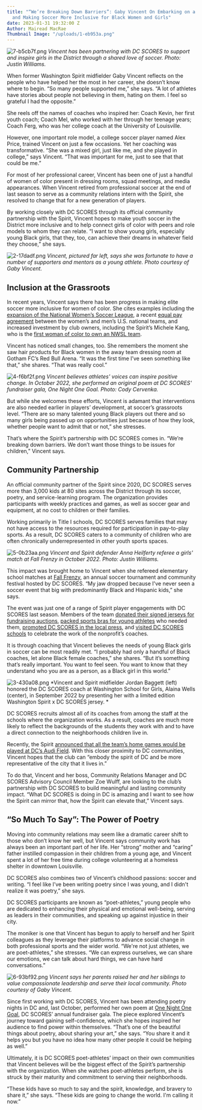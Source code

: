 ```yaml
---
title: "“We’re Breaking Down Barriers”: Gaby Vincent On Embarking on a New Career
  and Making Soccer More Inclusive for Black Women and Girls"
date: 2023-01-31 19:32:00 Z
Author: Mairead MacRae
Thumbnail Image: "/uploads/1-eb953a.png"
---
```


![7-b5cb7f.png](/uploads/7-b5cb7f.png)
*Vincent has been partnering with DC SCORES to support and inspire girls in the District through a shared love of soccer. Photo: Justin Williams.*

When former Washington Spirit midfielder Gaby Vincent reflects on the people who have helped her the most in her career, she doesn’t know where to begin. “So many people supported me,” she says. “A lot of athletes have stories about people not believing in them, hating on them. I feel so grateful I had the opposite.”

She reels off the names of coaches who inspired her: Coach Kevin, her first youth coach; Coach Mel, who worked with her through her teenage years; Coach Ferg, who was her college coach at the University of Louisville.

However, one important role model, a college soccer player named Alex Price, trained Vincent on just a few occasions. Yet her coaching was transformative. “She was a mixed girl, just like me, and she played in college,” says Vincent. “That was important for me, just to see that that could be me.”

For most of her professional career, Vincent has been one of just a handful of women of color present in dressing rooms, squad meetings, and media appearances. When Vincent retired from professional soccer at the end of last season to serve as a community relations intern with the Spirit, she resolved to change that for a new generation of players.

By working closely with DC SCORES through its official community partnership with the Spirit, Vincent hopes to make youth soccer in the District more inclusive and to help connect girls of color with peers and role models to whom they can relate. “I want to show young girls, especially young Black girls, that they, too, can achieve their dreams in whatever field they choose,” she says.

![2-17dadf.png](/uploads/2-17dadf.png)
*Vincent, pictured far left, says she was fortunate to have a number of supporters and mentors as a young athlete. Photo courtesy of Gaby Vincent.*

## Inclusion at the Grassroots

In recent years, Vincent says there has been progress in making elite soccer more inclusive for women of color. She cites examples including the [expansion of the National Women’s Soccer League](https://www.espn.com/soccer/nwsl/story/4862969/report-nwsl-to-add-teams-in-san-francisco-bay-areaboston-and-utah), a recent [equal pay agreement](https://www.pbs.org/newshour/economy/u-s-mens-and-womens-soccer-teams-formally-sign-equal-pay-agreements) between the women’s and men’s U.S. national teams, and increased investment by club owners, including the Spirit’s Michele Kang, who is the [first woman of color to own an NWSL team](https://www.nbcwashington.com/news/sports/trailblazer-michele-kang-becomes-washington-spirits-owner/3012569/).

Vincent has noticed small changes, too. She remembers the moment she saw hair products for Black women in the away team dressing room at Gotham FC’s Red Bull Arena. “It was the first time I’ve seen something like that,” she shares. “That was really cool.”

![4-f6bf2f.png](/uploads/4-f6bf2f.png)
*Vincent believes athletes' voices can inspire positive change. In October 2022, she performed an original poem at DC SCORES' fundraiser gala, One Night One Goal. Photo: Cody Cervenka.*

But while she welcomes these efforts, Vincent is adamant that interventions are also needed earlier in players’ development, at soccer’s grassroots level. “There are so many talented young Black players out there and so many girls being passed up on opportunities just because of how they look, whether people want to admit that or not,” she stresses.

That’s where the Spirit’s partnership with DC SCORES comes in. “We’re breaking down barriers. We don’t want those things to be issues for children,” Vincent says.

## Community Partnership

An official community partner of the Spirit since 2020, DC SCORES serves more than 3,000 kids at 80 sites across the District through its soccer, poetry, and service-learning program. The organization provides participants with weekly practices and games, as well as soccer gear and equipment, at no cost to children or their families.

Working primarily in Title I schools, DC SCORES serves families that may not have access to the resources required for participation in pay-to-play sports. As a result, DC SCORES caters to a community of children who are often chronically underrepresented in other youth sports spaces.

![5-0b23aa.png](/uploads/5-0b23aa.png)
*Vincent and Spirit defender Anna Heilferty referee a girls' match at Fall Frenzy in October 2022. Photo: Justin Williams.*

This impact was brought home to Vincent when she refereed elementary school matches at [Fall Frenzy](https://www.dcscores.org/blog/2022/10/dc-scores-fall-frenzy-2022), an annual soccer tournament and community festival hosted by DC SCORES. “My jaw dropped because I've never seen a soccer event that big with predominantly Black and Hispanic kids,” she says.

The event was just one of a range of Spirit player engagements with DC SCORES last season. Members of the team [donated their signed jerseys for fundraising auctions](https://washingtonspirit.com/2022/07/27/washington-spirit-x-dc-scores-auction-continues-through-sunday/), [packed sports bras for young athletes](https://www.dcscores.org/blog/2022/08/washington-spirit-players-prepare-more-than-500-new-sports-bras-for-delivery-to-dc-scores-poet-athletes) who needed them, [promoted DC SCORES in the local press](https://wjla.com/good-morning-washington/dc-scores-one-night-one-goal), and [visited DC SCORES schools](https://www.instagram.com/p/Chp3YnmjglL/) to celebrate the work of the nonprofit’s coaches.

It is through coaching that Vincent believes the needs of young Black girls in soccer can be most readily met. “I probably had only a handful of Black coaches, let alone Black female coaches,” she shares. “But it’s something that’s really important. You want to feel seen. You want to know that they understand who you are as a person, as a Black girl in this world.”

![3-430a08.png](/uploads/3-430a08.png)
*Vincent and Spirit midfielder Jordan Baggett (left) honored the DC SCORES coach at Washington School for Girls, Alaina Wells (center), in September 2022 by presenting her with a limited edition Washington Spirit x DC SCORES jersey. *

DC SCORES recruits almost all of its coaches from among the staff at the schools where the organization works. As a result, coaches are much more likely to reflect the backgrounds of the students they work with and to have a direct connection to the neighborhoods children live in.

Recently, the Spirit [announced that all the team’s home games would be played at DC’s Audi Field](https://washingtonspirit.com/2022/12/06/washington-spirit-set-to-play-full-home-schedule-at-audi-field/). With this closer proximity to DC communities, Vincent hopes that the club can “embody the spirit of DC and be more representative of the city that it lives in.”

To do that, Vincent and her boss, Community Relations Manager and DC SCORES Advisory Council Member Zoe Wulff, are looking to the club’s partnership with DC SCORES to build meaningful and lasting community impact. “What DC SCORES is doing in DC is amazing and I want to see how the Spirit can mirror that, how the Spirit can elevate that,” Vincent says.

## “So Much To Say”: The Power of Poetry

Moving into community relations may seem like a dramatic career shift to those who don’t know her well, but Vincent says community work has always been an important part of her life. Her “strong” mother and “caring” father instilled compassion in their children from a young age, and Vincent spent a lot of her free time during college volunteering at a homeless shelter in downtown Louisville.

DC SCORES also combines two of Vincent’s childhood passions: soccer and writing. “I feel like I’ve been writing poetry since I was young, and I didn't realize it was poetry,” she says.

DC SCORES participants are known as “poet-athletes,” young people who are dedicated to enhancing their physical and emotional well-being, serving as leaders in their communities, and speaking up against injustice in their city.

The moniker is one that Vincent has begun to apply to herself and her Spirit colleagues as they leverage their platforms to advance social change in both professional sports and the wider world. “We're not just athletes, we are poet-athletes,” she stresses. “We can express ourselves, we can share our emotions, we can talk about hard things, we can have hard conversations.”

![6-93bf92.png](/uploads/6-93bf92.png)
*Vincent says her parents raised her and her siblings to value compassionate leadership and serve their local community. Photo courtesy of Gaby Vincent.*

Since first working with DC SCORES, Vincent has been attending poetry nights in DC and, last October, performed her own poem at [One Night One Goal](https://www.dcscores.org/blog/2022/10/one-night-one-goal-2022), DC SCORES’ annual fundraiser gala. The piece explored Vincent’s journey toward gaining self-confidence, which she hopes inspired her audience to find power within themselves. “That’s one of the beautiful things about poetry, about sharing your art,” she says. “You share it and it helps you but you have no idea how many other people it could be helping as well.”

Ultimately, it is DC SCORES poet-athletes’ impact on their own communities that Vincent believes will be the biggest effect of the Spirit’s partnership with the organization. When she watches poet-athletes perform, she is struck by their maturity and commitment to serving their neighborhoods.

“These kids have so much to say and the spirit, knowledge, and bravery to share it,” she says. “These kids are going to change the world. I'm calling it now.”